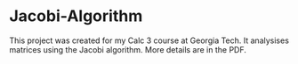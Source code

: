 # Jacobi-Algorithm
This project was created for my Calc 3 course at Georgia Tech. It analysises matrices using the Jacobi algorithm. More details are in the PDF.
